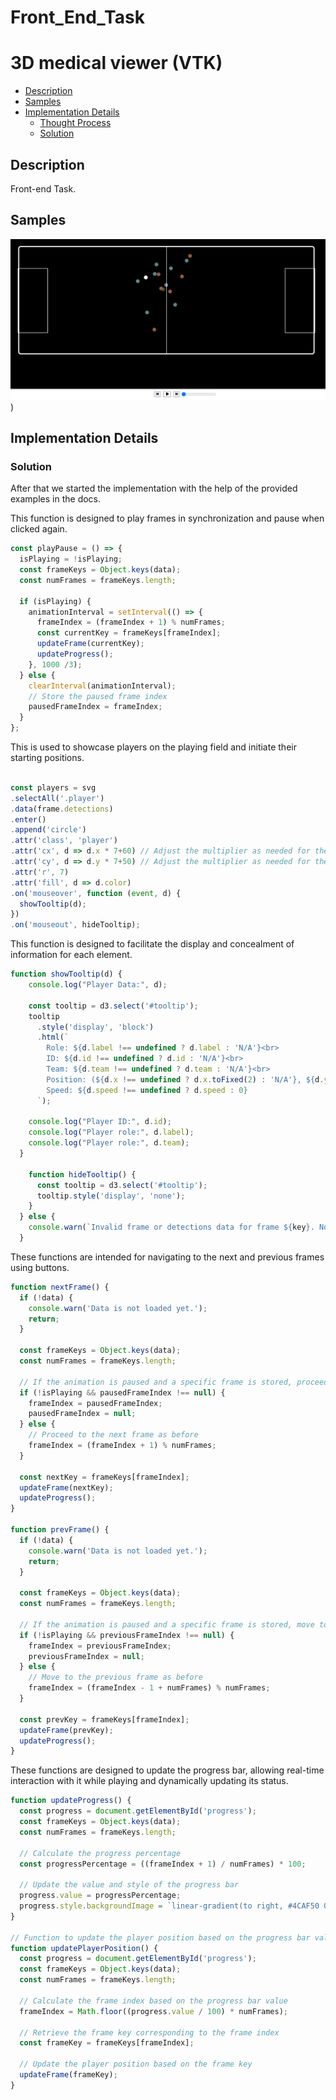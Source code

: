 # Front_End_Task
# 3D medical viewer (VTK) 

- [Description](#description)
- [Samples](#samples)
- [Implementation Details](#implementation-details)
    - [Thought Process](#thought-process)
    - [Solution](#solution)


## Description
Front-end Task.

## Samples
![Demo Sample](https://github.com/Sandra-Essa/Front_End_Task/blob/main/Front%20End%20Task.gif))


## Implementation Details

### Solution
After that we started the implementation with the help of the provided examples in the docs.

This function is designed to play frames in synchronization and pause when clicked again.
```javaScript
const playPause = () => {
  isPlaying = !isPlaying;
  const frameKeys = Object.keys(data);
  const numFrames = frameKeys.length;

  if (isPlaying) {
    animationInterval = setInterval(() => {
      frameIndex = (frameIndex + 1) % numFrames;
      const currentKey = frameKeys[frameIndex];
      updateFrame(currentKey);
      updateProgress();
    }, 1000 /3);
  } else {
    clearInterval(animationInterval);
    // Store the paused frame index
    pausedFrameIndex = frameIndex;
  }
};


```

This is used to showcase players on the playing field and initiate their starting positions.

```javaScript

const players = svg
.selectAll('.player')
.data(frame.detections)
.enter()
.append('circle')
.attr('class', 'player')
.attr('cx', d => d.x * 7+60) // Adjust the multiplier as needed for the desired spacing
.attr('cy', d => d.y * 7+50) // Adjust the multiplier as needed for the desired spacing
.attr('r', 7)
.attr('fill', d => d.color)
.on('mouseover', function (event, d) {
  showTooltip(d);
})
.on('mouseout', hideTooltip);

```

This function is designed to facilitate the display and concealment of information for each element.

```javaScript
function showTooltip(d) {
    console.log("Player Data:", d);
  
    const tooltip = d3.select('#tooltip');
    tooltip
      .style('display', 'block')
      .html(`
        Role: ${d.label !== undefined ? d.label : 'N/A'}<br>
        ID: ${d.id !== undefined ? d.id : 'N/A'}<br>
        Team: ${d.team !== undefined ? d.team : 'N/A'}<br>
        Position: (${d.x !== undefined ? d.x.toFixed(2) : 'N/A'}, ${d.y !== undefined ? d.y.toFixed(2) : 'N/A'})<br>
        Speed: ${d.speed !== undefined ? d.speed : 0}
      `);
  
    console.log("Player ID:", d.id);
    console.log("Player role:", d.label);
    console.log("Player role:", d.team);
  }
  
    function hideTooltip() {
      const tooltip = d3.select('#tooltip');
      tooltip.style('display', 'none');
    }
  } else {
    console.warn(`Invalid frame or detections data for frame ${key}. No players displayed.`);
  }
```
These functions are intended for navigating to the next and previous frames using buttons.

```javaScript
function nextFrame() {
  if (!data) {
    console.warn('Data is not loaded yet.');
    return;
  }

  const frameKeys = Object.keys(data);
  const numFrames = frameKeys.length;

  // If the animation is paused and a specific frame is stored, proceed from that frame
  if (!isPlaying && pausedFrameIndex !== null) {
    frameIndex = pausedFrameIndex;
    pausedFrameIndex = null;
  } else {
    // Proceed to the next frame as before
    frameIndex = (frameIndex + 1) % numFrames;
  }

  const nextKey = frameKeys[frameIndex];
  updateFrame(nextKey);
  updateProgress();
}

function prevFrame() {
  if (!data) {
    console.warn('Data is not loaded yet.');
    return;
  }

  const frameKeys = Object.keys(data);
  const numFrames = frameKeys.length;

  // If the animation is paused and a specific frame is stored, move to the previous frame
  if (!isPlaying && previousFrameIndex !== null) {
    frameIndex = previousFrameIndex;
    previousFrameIndex = null;
  } else {
    // Move to the previous frame as before
    frameIndex = (frameIndex - 1 + numFrames) % numFrames;
  }

  const prevKey = frameKeys[frameIndex];
  updateFrame(prevKey);
  updateProgress();
}
```

These functions are designed to update the progress bar, allowing real-time interaction with it while playing and dynamically updating its status.

```javaScript
function updateProgress() {
  const progress = document.getElementById('progress');
  const frameKeys = Object.keys(data);
  const numFrames = frameKeys.length;

  // Calculate the progress percentage
  const progressPercentage = ((frameIndex + 1) / numFrames) * 100;

  // Update the value and style of the progress bar
  progress.value = progressPercentage;
  progress.style.backgroundImage = `linear-gradient(to right, #4CAF50 0%, #4CAF50 ${progressPercentage}%, #ddd ${progressPercentage}%, #ddd 100%)`;
}

// Function to update the player position based on the progress bar value
function updatePlayerPosition() {
  const progress = document.getElementById('progress');
  const frameKeys = Object.keys(data);
  const numFrames = frameKeys.length;

  // Calculate the frame index based on the progress bar value
  frameIndex = Math.floor((progress.value / 100) * numFrames);

  // Retrieve the frame key corresponding to the frame index
  const frameKey = frameKeys[frameIndex];

  // Update the player position based on the frame key
  updateFrame(frameKey);
}

```
